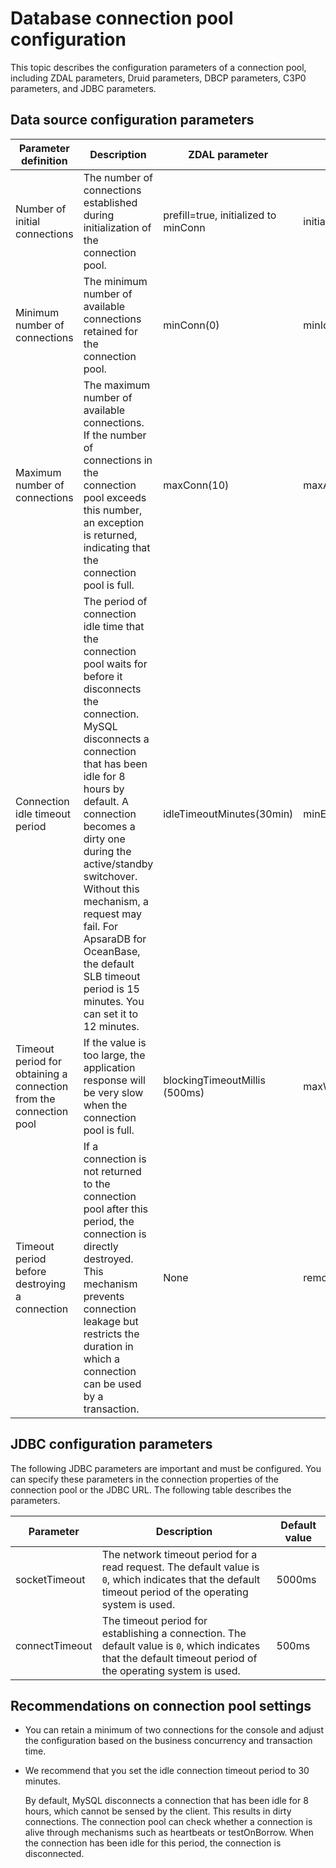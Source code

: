 # Database connection pool configuration

This topic describes the configuration parameters of a connection pool, including ZDAL parameters, Druid parameters, DBCP parameters, C3P0 parameters, and JDBC parameters. 

## Data source configuration parameters

| Parameter definition | Description | ZDAL parameter | Druid parameter | DBCP parameter | C3P0 parameter |
|--------------|-------------------------------|--------------------------|-------------------------------|----------------------------|-----------------------|
| Number of initial connections | The number of connections established during initialization of the connection pool.  | prefill=true, initialized to minConn | initialSize(0) | initialSize(0) | initialPoolSize(3) |
| Minimum number of connections | The minimum number of available connections retained for the connection pool.  | minConn(0) | minIdle(0) | minIdle(0) | minPoolSize(3) |
| Maximum number of connections | The maximum number of available connections. If the number of connections in the connection pool exceeds this number, an exception is returned, indicating that the connection pool is full.  | maxConn(10) | maxActive(8) | maxActive(8) | maxActive(8) |
| Connection idle timeout period | The period of connection idle time that the connection pool waits for before it disconnects the connection. MySQL disconnects a connection that has been idle for 8 hours by default. A connection becomes a dirty one during the active/standby switchover. Without this mechanism, a request may fail. For ApsaraDB for OceanBase, the default SLB timeout period is 15 minutes. You can set it to 12 minutes.  | idleTimeoutMinutes(30min) | minEvictableIdleTimeMillis(30min) | This parameter takes effect only when timeBetweenEvictionRunsMillis(-1) > 0 is set. This parameter specifies the asynchronous check cycle. | maxIdleTime (0 indicates no timeout.) |
| Timeout period for obtaining a connection from the connection pool | If the value is too large, the application response will be very slow when the connection pool is full.  | blockingTimeoutMillis (500ms) | maxWait (-1 indicates no timeout.) | maxWaitMillis (-1 indicates no timeout.) | checkoutTimeout (0 indicates no timeout.) |
| Timeout period before destroying a connection | If a connection is not returned to the connection pool after this period, the connection is directly destroyed. This mechanism prevents connection leakage but restricts the duration in which a connection can be used by a transaction.  | None | removeAbandonedTimeoutMillis(300s) | removeAbandonedTimeout(300s) | None |

## JDBC configuration parameters

The following JDBC parameters are important and must be configured. You can specify these parameters in the connection properties of the connection pool or the JDBC URL. The following table describes the parameters. 

| Parameter | Description | Default value |
|-------------------|-----------------------------------------------------|-----------|
| socketTimeout | The network timeout period for a read request. The default value is `0`, which indicates that the default timeout period of the operating system is used. | 5000ms |
| connectTimeout | The timeout period for establishing a connection. The default value is `0`, which indicates that the default timeout period of the operating system is used. | 500ms |

## Recommendations on connection pool settings

* You can retain a minimum of two connections for the console and adjust the configuration based on the business concurrency and transaction time. 

* We recommend that you set the idle connection timeout period to 30 minutes. 

   By default, MySQL disconnects a connection that has been idle for 8 hours, which cannot be sensed by the client. This results in dirty connections. The connection pool can check whether a connection is alive through mechanisms such as heartbeats or testOnBorrow. When the connection has been idle for this period, the connection is disconnected. 
